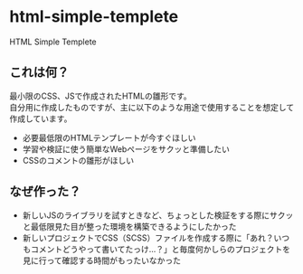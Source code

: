 # html-simple-templete

HTML Simple Templete

## これは何？

最小限のCSS、JSで作成されたHTMLの雛形です。  
自分用に作成したものですが、主に以下のような用途で使用することを想定して作成しています。

- 必要最低限のHTMLテンプレートが今すぐほしい
- 学習や検証に使う簡単なWebページをサクッと準備したい
- CSSのコメントの雛形がほしい

## なぜ作った？

- 新しいJSのライブラリを試すときなど、ちょっとした検証をする際にサクッと最低限見た目が整った環境を構築できるようにしたかった
- 新しいプロジェクトでCSS（SCSS）ファイルを作成する際に「あれ？いつもコメントどうやって書いてたっけ...？」と毎度何かしらのプロジェクトを見に行って確認する時間がもったいなかった